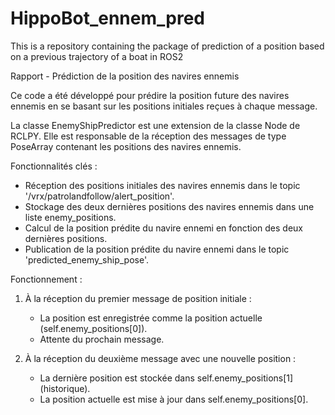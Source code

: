 # HippoBot_ennem_pred
This is a repository containing the package of prediction of a position based on a previous trajectory of a boat in ROS2

Rapport - Prédiction de la position des navires ennemis

Ce code a été développé pour prédire la position future des navires ennemis en se basant sur les positions initiales reçues à chaque message.

La classe EnemyShipPredictor est une extension de la classe Node de RCLPY. Elle est responsable de la réception des messages de type PoseArray contenant les positions des navires ennemis.

Fonctionnalités clés :
- Réception des positions initiales des navires ennemis dans le topic '/vrx/patrolandfollow/alert_position'.
- Stockage des deux dernières positions des navires ennemis dans une liste enemy_positions.
- Calcul de la position prédite du navire ennemi en fonction des deux dernières positions.
- Publication de la position prédite du navire ennemi dans le topic 'predicted_enemy_ship_pose'.

Fonctionnement :
1. À la réception du premier message de position initiale :
    - La position est enregistrée comme la position actuelle (self.enemy_positions[0]).
    - Attente du prochain message.

2. À la réception du deuxième message avec une nouvelle position :
    - La dernière position est stockée dans self.enemy_positions[1] (historique).
    - La position actuelle est mise à jour dans self.enemy_positions[0].
